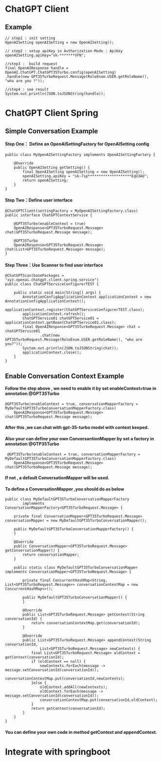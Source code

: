 # ChatGPT Client

## Example

```
// step1 : init setting
OpenAISetting openAISetting = new OpenAISetting();

// step2 : setup apiKey in Authorization-Mode : ApiKey
openAISetting.apiKey="sk-*******VFN";

//step3 :  build request
final OpenAIResponse handle = OpenAI.ChatGPT.ChatGPT35Turbo.config(openAISetting)
.handle(new GPT35TurboRequest.Message(RoleEnum.USER.getRoleName(), "who are you ?"));

//step4 : see result
System.out.println(JSON.toJSONString(handle));
```

# ChatGPT Client Spring

## Simple Conversation Example

#### Step One： Define an OpenAISettingFactory for OpenAISetting config

```
public class MyOpenAISettingFactory implements OpenAISettingFactory {
  
    @Override
    public OpenAISetting getSetting() {
        final OpenAISetting openAISetting = new OpenAISetting();
        openAISetting.apiKey = "sk-7ip********************EqU3AU";
        return openAISetting;
    }
}
```

#### Step Two：Define user interface

```
@ChatGPTClient(settingFactory = MyOpenAISettingFactory.class)
public interface ChatGPTContextService {
  
    @GPT35Turbo(enableContext = true)
    OpenAIResponse<GPT35TurboRequest.Message> chat(GPT35TurboRequest.Message message);
  
    @GPT35Turbo
    OpenAIResponse<GPT35TurboRequest.Message> chat(List<GPT35TurboRequest.Message> message);
}
```

#### Step Three：Use Scanner to find user interface

```
@ChatGPTScan(basePackages = "xyz.openai.chatgpt.client.spring.service")
public class ChatGPTServiceConfigurerTEST {
  
    public static void main(String[] args) {
        AnnotationConfigApplicationContext applicationContext = new AnnotationConfigApplicationContext();
        applicationContext.register(ChatGPTServiceConfigurerTEST.class);
        applicationContext.refresh();
        ChatGPTService01 chatGPTService01 = applicationContext.getBean(ChatGPTService01.class);
        final OpenAIResponse<GPT35TurboRequest.Message> chat = chatGPTService01
                .chat(new GPT35TurboRequest.Message(RoleEnum.USER.getRoleName(), "who are you?"));
        System.out.println(JSON.toJSONString(chat));
        applicationContext.close();
    }
}
```

## Enable Conversation Context Example

#### Follow the step above , we need to enable it by set enableContext=true in annotation @GPT35Turbo

```
@GPT35Turbo(enableContext = true, conversationMapperFactory = MyDefaultGPT35TurboConversationMapperFactory.class)
    OpenAIResponse<GPT35TurboRequest.Message> chat(GPT35TurboRequest.Message message);
```

#### After this ,we can chat with gpt-35-turbo model with context keeped.

#### Also your can define your own ConversantionMapper by set a factory in annotation @GTP35Turbo

```
 @GPT35Turbo(enableContext = true, conversationMapperFactory = MyDefaultGPT35TurboConversationMapperFactory.class)
    OpenAIResponse<GPT35TurboRequest.Message> chat(GPT35TurboRequest.Message message);
```

#### If not , a default ConversationMapper will be used.

#### To define a ConversationMapper ,you should do as below

```
public class MyDefaultGPT35TurboConversationMapperFactory
        implements ConversationMapperFactory<GPT35TurboRequest.Message> {
  
    private final ConversationMapper<GPT35TurboRequest.Message> conversationMapper = new MyDefaultGPT35TurboConversationMapper();
  
    public MyDefaultGPT35TurboConversationMapperFactory() {
    }
  
    @Override
    public ConversationMapper<GPT35TurboRequest.Message> getConversationMapper() {
        return conversationMapper;
    }
  
    public static class MyDefaultGPT35TurboConversationMapper implements ConversationMapper<GPT35TurboRequest.Message> {
    
        private final ConcurrentHashMap<String, List<GPT35TurboRequest.Message>> conversationContextMap = new ConcurrentHashMap<>();
    
        public MyDefaultGPT35TurboConversationMapper() {
        }
    
        @Override
        public List<GPT35TurboRequest.Message> getContext(String conversationId) {
            return conversationContextMap.get(conversationId);
        }
    
        @Override
        public List<GPT35TurboRequest.Message> appendContext(String conversationId,
                List<GPT35TurboRequest.Message> newContexts) {
            final List<GPT35TurboRequest.Message> oldContext = getContext(conversationId);
            if (oldContext == null) {
                newContexts.forEach(message -> message.setConversationId(conversationId));
                conversationContextMap.put(conversationId,newContexts);
            }else {
                oldContext.addAll(newContexts);
                oldContext.forEach(message -> message.setConversationId(conversationId));
                conversationContextMap.put(conversationId,oldContext);
            }
            return getContext(conversationId);
        }
    }
}
```

#### You can define your own code in method getContext and appendContext.


# Integrate with springboot
